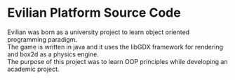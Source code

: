 # Evilian Platform Source Code
Evilian was born as a university project to learn object oriented programming
paradigm.  
The game is written in java and it uses the libGDX framework for rendering  
and box2d as a physics engine.  
The purpose of this project was to learn OOP principles while developing an 
academic project.

